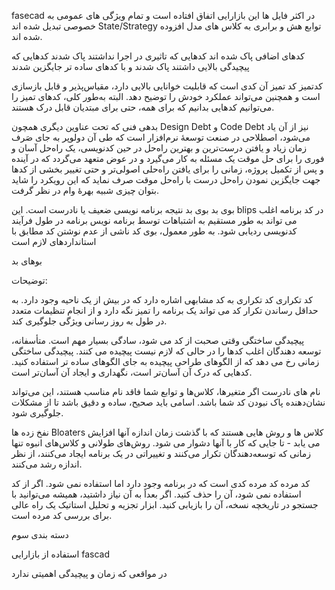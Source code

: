 fasecad
در اکثر فایل ها این بازارایی اتفاق افتاده است و تمام ویژگی های عمومی به خصوصی تبدیل شده اند
 State/Strategy
توابع هش و برابری به کلاس های مدل افزوده شده اند.

کدهای اضافی پاک شده اند
کدهایی که تاثیری در اجرا نداشتند پاک شدند
کدهایی که پیچیدگی بالایی داشتند پاک شدند و با کدهای ساده تر جایگزین شدند

کدتمیز
کد تمیز آن کدی است که 
قابلیت خوانایی بالایی دارد، مقیاس‌پذیر و قابل بازسازی است و همچنین می‌تواند عملکرد خودش را توضیح دهد. 
البته به‌طور کلی، کدهای تمیز را می‌توانیم کدهایی بدانیم که برای همه، حتی برای مبتدیان قابل درک هستند.

بدهی فنی
که تحت عناوین دیگری همچون Design Debt و Code Debt نیز از آن یاد می‌شود، 
اصطلاحی در صنعت توسعهٔ نرم‌افزار است که طی آن دولوپر به جای صَرف زمان زیاد و یافتن درست‌ترین و بهترین راه‌حل در حین کدنویسی،
یک راه‌حل آسان و فوری را برای حل موقت یک مسئله به کار می‌گیرد و در عوض متعهد می‌گردد 
که در آینده و پس از تکمیل پروژه، زمانی را برای یافتن راه‌حلی اصولی‌تر و حتی تغییر بخشی از کد‌ها جهت جایگزین نمودن
راه‌حل درست با راه‌حل موقت صرف نماید که این رویکرد را شاید بتوان چیزی شبیه بهره‌ٔ وام در نظر گرفت.

بوی بد
بوی بد نتیجه برنامه نویسی ضعیف یا نادرست است. این blips در کد برنامه
اغلب می تواند به طور مستقیم به اشتباهات توسط برنامه نویس برنامه در طول فرآیند کدنویسی ردیابی شود. به طور معمول، 
بوی کد ناشی از عدم نوشتن کد مطابق با استانداردهای لازم است


بوهای بد

توضیحات:


کد تکراری
کد تکراری به کد مشابهی اشاره دارد که در بیش از یک ناحیه وجود دارد. 
به حداقل رساندن تکرار کد
می تواند یک برنامه را تمیز نگه دارد و از انجام تنظیمات متعدد در طول به روز رسانی ویژگی جلوگیری کند.


پیچیدگی ساختگی
وقتی صحبت از کد می شود،
سادگی بسیار مهم است. متأسفانه، توسعه دهندگان اغلب کدها را در حالی که لازم نیست پیچیده می کنند.
پیچیدگی ساختگی زمانی رخ می دهد که از الگوهای 
طراحی پیچیده به جای الگوهای ساده تر استفاده کنید. کدهایی که درک آن آسان‌تر است، نگهداری و ایجاد آن آسان‌تر است.


نام های نادرست
اگر متغیرها، کلاس‌ها و توابع شما فاقد نام مناسب هستند،
این می‌تواند نشان‌دهنده پاک نبودن کد شما باشد. اسامی باید صحیح، ساده و دقیق باشد تا از مشکلات جلوگیری شود.


نفخ زده ها
Bloaters
کلاس ها و روش هایی هستند که با گذشت زمان اندازه آنها افزایش می یابد - تا جایی که کار با آنها دشوار می شود.
روش‌های طولانی و کلاس‌های انبوه تنها زمانی که توسعه‌دهندگان تکرار می‌کنند و تغییراتی در یک برنامه ایجاد می‌کنند،
از نظر اندازه رشد می‌کنند.


کد مرده
کد مرده کدی است که در برنامه وجود دارد اما استفاده نمی شود. 
اگر از کد استفاده نمی شود، آن را حذف کنید. اگر بعداً به آن نیاز داشتید، همیشه می‌توانید با
جستجو در تاریخچه نسخه، آن را بازیابی کنید. ابزار تجزیه و تحلیل استاتیک یک راه عالی برای بررسی کد مرده است.




دسته بندی سوم


استفاده از بازارایی fascad


در مواقعی که زمان و پیچیدگی اهمیتی ندارد

